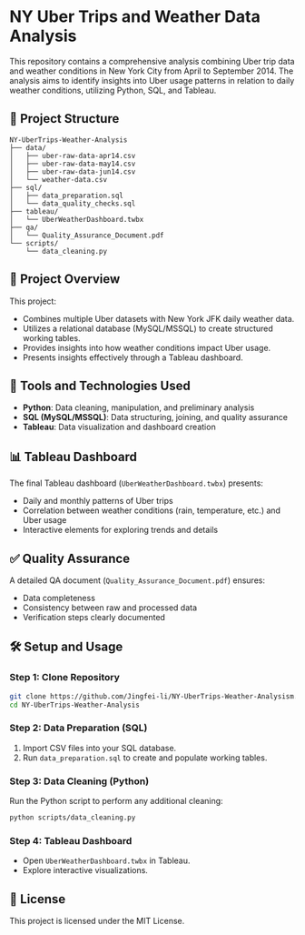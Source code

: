 # NY Uber Trips and Weather Data Analysis

This repository contains a comprehensive analysis combining Uber trip data and weather conditions in New York City from April to September 2014. The analysis aims to identify insights into Uber usage patterns in relation to daily weather conditions, utilizing Python, SQL, and Tableau.

## 📂 Project Structure

```
NY-UberTrips-Weather-Analysis
├── data/
│   ├── uber-raw-data-apr14.csv
│   ├── uber-raw-data-may14.csv
│   ├── uber-raw-data-jun14.csv
│   └── weather-data.csv
├── sql/
│   ├── data_preparation.sql
│   └── data_quality_checks.sql
├── tableau/
│   └── UberWeatherDashboard.twbx
├── qa/
│   └── Quality_Assurance_Document.pdf
└── scripts/
    └── data_cleaning.py
```

## 🚀 Project Overview

This project:
- Combines multiple Uber datasets with New York JFK daily weather data.
- Utilizes a relational database (MySQL/MSSQL) to create structured working tables.
- Provides insights into how weather conditions impact Uber usage.
- Presents insights effectively through a Tableau dashboard.

## 🔧 Tools and Technologies Used

- **Python**: Data cleaning, manipulation, and preliminary analysis
- **SQL (MySQL/MSSQL)**: Data structuring, joining, and quality assurance
- **Tableau**: Data visualization and dashboard creation

## 📊 Tableau Dashboard

The final Tableau dashboard (`UberWeatherDashboard.twbx`) presents:
- Daily and monthly patterns of Uber trips
- Correlation between weather conditions (rain, temperature, etc.) and Uber usage
- Interactive elements for exploring trends and details

## ✅ Quality Assurance

A detailed QA document (`Quality_Assurance_Document.pdf`) ensures:
- Data completeness
- Consistency between raw and processed data
- Verification steps clearly documented

## 🛠️ Setup and Usage

### Step 1: Clone Repository

```bash
git clone https://github.com/Jingfei-li/NY-UberTrips-Weather-Analysism.git
cd NY-UberTrips-Weather-Analysis
```

### Step 2: Data Preparation (SQL)

1. Import CSV files into your SQL database.
2. Run `data_preparation.sql` to create and populate working tables.

### Step 3: Data Cleaning (Python)

Run the Python script to perform any additional cleaning:

```bash
python scripts/data_cleaning.py
```

### Step 4: Tableau Dashboard

- Open `UberWeatherDashboard.twbx` in Tableau.
- Explore interactive visualizations.


## 📜 License

This project is licensed under the MIT License.
